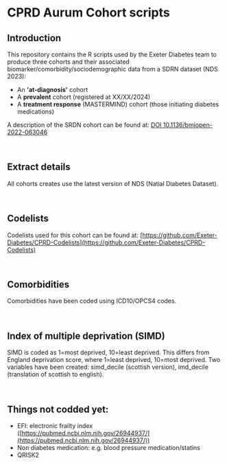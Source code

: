 # CPRD Aurum Cohort scripts

## Introduction

This repository contains the R scripts used by the Exeter Diabetes team to produce three cohorts and their associated biomarker/comorbidity/sociodemographic data from a SDRN dataset (NDS 2023): 
* An **'at-diagnosis'** cohort 
* A **prevalent** cohort (registered at XX/XX/2024) 
* A **treatment response** (MASTERMIND) cohort (those initiating diabetes medications)

A description of the SRDN cohort can be found at: [DOI 10.1136/bmjopen-2022-063046](https://www.doi.org/10.1136/bmjopen-2022-063046)


&nbsp;

## Extract details
All cohorts creates use the latest version of NDS (Natial Diabetes Dataset).


&nbsp;

## Codelists
Codelists used for this cohort can be found at: [https://github.com/Exeter-Diabetes/CPRD-Codelists](https://github.com/Exeter-Diabetes/CPRD-Codelists)


&nbsp;

## Comorbidities
Comorbidities have been coded using ICD10/OPCS4 codes.


&nbsp;

## Index of multiple deprivation (SIMD)
SIMD is coded as 1=most deprived, 10=least deprived. This differs from England deprivation score, where 1=least deprived, 10=most deprived. Two variables have been created: simd_decile (scottish version), imd_decile (translation of scottish to english).


&nbsp;

## Things not codded yet:

- EFI: electronic frailty index ([https://pubmed.ncbi.nlm.nih.gov/26944937/](https://pubmed.ncbi.nlm.nih.gov/26944937/))
- Non diabetes medication: e.g. blood pressure medication/statins
- QRISK2


